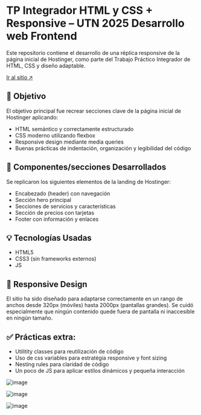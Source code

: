 # TP Integrador HTML y CSS + Responsive – UTN 2025 Desarrollo web Frontend

Este repositorio contiene el desarrollo de una réplica responsive de la página inicial de Hostinger, como parte del Trabajo Práctico Integrador de HTML, CSS y diseño adaptable.

[Ir al sitio ↗️](https://paupalazzesi.github.io/2025_UTN_TP_01_HTML_CSS/) 

## 📌 Objetivo

El objetivo principal fue recrear secciones clave de la página inicial de Hostinger aplicando:

- HTML semántico y correctamente estructurado  
- CSS moderno utilizando flexbox  
- Responsive design mediante media queries  
- Buenas prácticas de indentación, organización y legibilidad del código  

## 🧩 Componentes/secciones Desarrollados

Se replicaron los siguientes elementos de la landing de Hostinger:

- Encabezado (header) con navegación  
- Sección hero principal  
- Secciones de servicios y características  
- Sección de precios con tarjetas  
- Footer con información y enlaces  

## 💡 Tecnologías Usadas

- HTML5  
- CSS3 (sin frameworks externos)
- JS 

## 📱 Responsive Design

El sitio ha sido diseñado para adaptarse correctamente en un rango de anchos desde 320px (móviles) hasta 2000px (pantallas grandes). Se cuidó especialmente que ningún contenido quede fuera de pantalla ni inaccesible en ningún tamaño.

## ✅ Prácticas extra:

- Utilitity classes para reutilización de código
- Uso de css variables para estratégia responsive y font sizing
- Nesting rules para claridad de código
- Un poco de JS para aplicar estilos dinámicos y pequeña interacción 

![image](https://github.com/user-attachments/assets/ad5d347d-a166-4669-9f0b-3342b23aa488)

![image](https://github.com/user-attachments/assets/f1ebb0ce-377e-44f3-8b4e-3361e5005d7d)

![image](https://github.com/user-attachments/assets/26736524-1fc4-479f-821a-e5d9f90174ee) 








